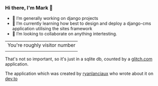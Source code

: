 ### Hi there, I'm Mark 👋

- 🔭 I’m generally working on django projects
- 🌱 I’m currently learning how best to design and deploy a django-cms application utilising the sites framework
- 👯 I’m looking to collaborate on anything intertesting.


<table>
  <tr>
    <td>You're roughly visitor number</td>
  </tr
  <tr>
    <td><img src="https://gh-marksweb-counter.glitch.me/count.svg" alt="" /></td>
  </tr>
</table>

That's not so important, so it's just in a sqlite db, counted by a [glitch.com](https://glitch.com/) application.

The application which was created by [ryanlanciaux](https://github.com/ryanlanciaux) who wrote about it on [dev.to](https://dev.to/ryanlanciaux/quick-github-profile-visit-counter-14en)

<!--
**marksweb/marksweb** is a ✨ _special_ ✨ repository because its `README.md` (this file) appears on your GitHub profile.

Here are some ideas to get you started:

- 🔭 I’m currently working on ...
- 🌱 I’m currently learning ...
- 👯 I’m looking to collaborate on ...
- 🤔 I’m looking for help with ...
- 💬 Ask me about ...
- 📫 How to reach me: ...
- 😄 Pronouns: ...
- ⚡ Fun fact: ...
-->
